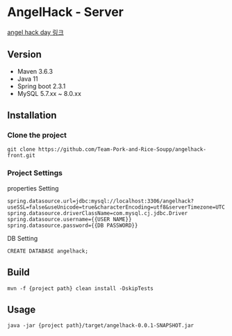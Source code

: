 # AngelHack - Server
[angel hack day 링크](https://angelhackseoul.kr/)


## Version
- Maven 3.6.3
- Java 11
- Spring boot 2.3.1
- MySQL 5.7.xx ~ 8.0.xx


## Installation
### Clone the project
```
git clone https://github.com/Team-Pork-and-Rice-Soupp/angelhack-front.git
```
### Project Settings
properties Setting
````
spring.datasource.url=jdbc:mysql://localhost:3306/angelhack?useSSL=false&useUnicode=true&characterEncoding=utf8&serverTimezone=UTC
spring.datasource.driverClassName=com.mysql.cj.jdbc.Driver
spring.datasource.username={{USER NAME}}
spring.datasource.password={{DB PASSWORD}}
````

DB Setting
```mysql
CREATE DATABASE angelhack;
```

## Build
```
mvn -f {project path} clean install -DskipTests
```

## Usage
```
java -jar {project path}/target/angelhack-0.0.1-SNAPSHOT.jar
```
